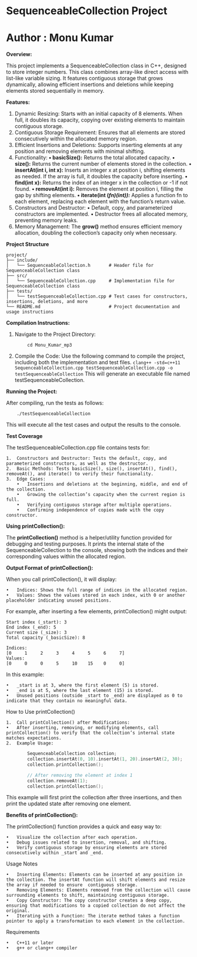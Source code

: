 # SequenceableCollection Project
# Author : Monu Kumar

**Overview:**

This project implements a SequenceableCollection class in C++, designed to store integer numbers. This class combines array-like direct access with list-like variable sizing. It features contiguous storage that grows dynamically, allowing efficient insertions and deletions while keeping elements stored sequentially in memory.


**Features:**
1.	Dynamic Resizing: Starts with an initial capacity of 8 elements. When full, it doubles its capacity, copying over existing elements to maintain contiguous storage.
2.	Contiguous Storage Requirement: Ensures that all elements are stored consecutively within the allocated memory region.
3.	Efficient Insertions and Deletions: Supports inserting elements at any position and removing elements with minimal shifting.
4.	Functionality:
        **•	basicSize():** Returns the total allocated capacity.
        **•	size():** Returns the current number of elements stored in the collection.
        **•	insertAt(int i, int x):** Inserts an integer x at position i, shifting elements as needed. If the array is full, it doubles the capacity before inserting.
        **•	find(int x):** Returns the index of an integer x in the collection or -1 if not found.
        **•	removeAt(int i):** Removes the element at position i, filling the gap by shifting elements.
        **•	iterate(int (*fn)(int)):*** Applies a function fn to each element, replacing each element with the function’s return value.
5.	Constructors and Destructor:
        •	Default, copy, and parameterized constructors are implemented.
        •	Destructor frees all allocated memory, preventing memory leaks.
6.	Memory Management: The **grow()** method ensures efficient memory allocation, doubling the collection’s capacity only when necessary.

**Project Structure**
```
project/
├── include/
│   └── SequenceableCollection.h       # Header file for SequenceableCollection class
├── src/
│   └── SequenceableCollection.cpp     # Implementation file for SequenceableCollection class
├── tests/
│   └── testSequenceableCollection.cpp # Test cases for constructors, insertions, deletions, and more
└── README.md                          # Project documentation and usage instructions
```

**Compilation Instructions:**

1.	Navigate to the Project Directory:
```
        cd Monu_Kumar_mp3
```

2.	Compile the Code:
        Use the following command to compile the project, including both the implementation and test files. 
        ```
        clang++ -std=c++11 SequenceableCollection.cpp testSequenceableCollection.cpp -o testSequenceableCollection
        ```
    This will generate an executable file named testSequenceableCollection.


**Running the Project:**

After compiling, run the tests as follows:
```
    ./testSequenceableCollection
```

This will execute all the test cases and output the results to the console.


**Test Coverage**

The testSequenceableCollection.cpp file contains tests for:

	1.	Constructors and Destructor: Tests the default, copy, and parameterized constructors, as well as the destructor.
	2.	Basic Methods: Tests basicSize(), size(), insertAt(), find(), removeAt(), and iterate() to verify their functionality.
	3.	Edge Cases:
        •	Insertions and deletions at the beginning, middle, and end of the collection.
        •	Growing the collection’s capacity when the current region is full.
        •	Verifying contiguous storage after multiple operations.
        •	Confirming independence of copies made with the copy constructor.


**Using printCollection():**

The **printCollection()** method is a helper/utility function provided for debugging and testing purposes. It prints the internal state of the SequenceableCollection to the console, showing both the indices and their corresponding values within the allocated region.

**Output Format of printCollection():**

When you call printCollection(), it will display:

	•	Indices: Shows the full range of indices in the allocated region.
	•	Values: Shows the values stored in each index, with 0 or another placeholder indicating unused positions.

For example, after inserting a few elements, printCollection() might output:
```
Start index (_start): 3
End index (_end): 5
Current size (_size): 3
Total capacity (_basicSize): 8

Indices:
[0     1     2     3     4     5     6     7]
Values:
[0     0     0     5     10    15    0     0]
```

In this example:

	•	_start is at 3, where the first element (5) is stored.
	•	_end is at 5, where the last element (15) is stored.
	•	Unused positions (outside _start to _end) are displayed as 0 to indicate that they contain no meaningful data.


How to Use printCollection()

	1.	Call printCollection() after Modifications:
	•	After inserting, removing, or modifying elements, call printCollection() to verify that the collection’s internal state matches expectations.
	2.	Example Usage:
```cpp
        SequenceableCollection collection;
        collection.insertAt(0, 10).insertAt(1, 20).insertAt(2, 30);
        collection.printCollection();

        // After removing the element at index 1
        collection.removeAt(1);
        collection.printCollection();
```
This example will first print the collection after three insertions, and then print the updated state after removing one element.


**Benefits of printCollection():**

The printCollection() function provides a quick and easy way to:

	•	Visualize the collection after each operation.
	•	Debug issues related to insertion, removal, and shifting.
	•	Verify contiguous storage by ensuring elements are stored consecutively within _start and _end.


Usage Notes

	•	Inserting Elements: Elements can be inserted at any position in the collection. The insertAt function will shift elements and resize the array if needed to ensure  contiguous storage.
	•	Removing Elements: Elements removed from the collection will cause surrounding elements to shift, maintaining contiguous storage.
	•	Copy Constructor: The copy constructor creates a deep copy, ensuring that modifications to a copied collection do not affect the original.
	•	Iterating with a Function: The iterate method takes a function pointer to apply a transformation to each element in the collection.


Requirements

	•	C++11 or later
	•	g++ or clang++ compiler